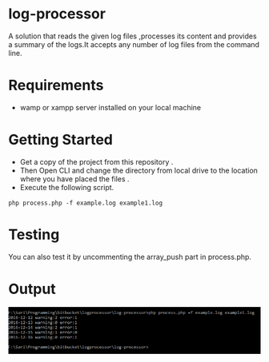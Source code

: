# log-processor
A solution that reads the given log files ,processes its content and provides a summary of the logs.It accepts any number of log files from the command line.

# Requirements
- wamp or xampp server installed on your local machine

# Getting Started
* Get a copy of the project from this repository .
* Then Open CLI and change the directory from local drive to the location where you have placed the files .
* Execute the following script.
```
php process.php -f example.log example1.log
```

# Testing
You can also test it by uncommenting the array_push part in process.php.

# Output
![Alt text](https://github.com/sawreeta/log-processor/blob/master/outputscreenshot.png "Optional Title")
